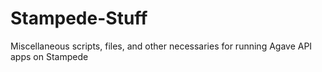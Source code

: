 # Stampede-Stuff
Miscellaneous scripts, files, and other necessaries for running Agave API apps on Stampede
